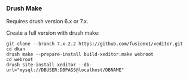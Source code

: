 ### Drush Make

Requires drush version 6.x or 7.x.

Create a full version with drush make:

```
git clone --branch 7.x-2.2 https://github.com/fusionx1/xeditor.git
cd dkan
drush make --prepare-install build-xeditor.make webroot
cd webroot
drush site-install xeditor --db-url="mysql://DBUSER:DBPASS@localhost/DBNAME"
```
